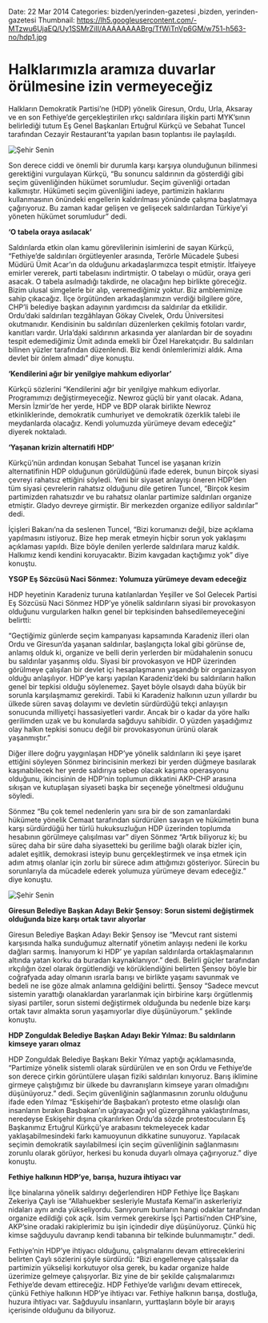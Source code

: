 Date: 22 Mar 2014
Categories: bizden/yerinden-gazetesi ,bizden, yerinden-gazetesi
Thumbnail: https://lh5.googleusercontent.com/-MTzwu6UjaEQ/Uy1SSMrZiII/AAAAAAAABrg/TfWiTnVp6GM/w751-h563-no/hdp1.jpg


# Halklarımızla aramıza duvarlar örülmesine izin vermeyeceğiz

Halkların Demokratik Partisi’ne (HDP) yönelik Giresun, Ordu, Urla, Aksaray ve en son Fethiye’de gerçekleştirilen ırkçı saldırılara ilişkin parti MYK’sının belirlediği tutum Eş Genel Başkanları Ertuğrul Kürkçü ve Sebahat Tuncel tarafından Cezayir Restaurant’ta yapılan basın toplantısı ile paylaşıldı. 

![Şehir Senin](https://lh5.googleusercontent.com/-MTzwu6UjaEQ/Uy1SSMrZiII/AAAAAAAABrg/TfWiTnVp6GM/w751-h563-no/hdp1.jpg)

Son derece ciddi ve önemli bir durumla karşı karşıya olunduğunun bilinmesi gerektiğini vurgulayan Kürkçü, “Bu sonuncu saldırının da gösterdiği gibi seçim güvenliğinden hükümet sorumludur. Seçim güvenliği ortadan kalkmıştır. Hükümeti seçim güvenliğini iadeye, partimizin haklarını kullanmasının önündeki engellerin kaldırılması yönünde çalışma başlatmaya çağırıyoruz. Bu zaman kadar gelişen ve gelişecek saldırılardan Türkiye’yi yöneten hükümet sorumludur” dedi.

**‘O tabela oraya asılacak’**

Saldırılarda etkin olan kamu görevlilerinin isimlerini de sayan Kürkçü, “Fethiye’de saldırıları örgütleyenler arasında, Terörle Mücadele Şubesi Müdürü Ümit Acar’ın da olduğunu arkadaşlarımızca tespit etmiştir. İtfaiyeye emirler vererek, parti tabelasını indirtmiştir. O tabelayı o müdür, oraya geri asacak. O tabela asılmadığı takdirde, ne olacağını hep birlikte göreceğiz. Bizim ulusal simgelerle bir alıp, veremediğimiz yoktur. Biz amblemimize sahip çıkacağız. İlçe örgütünden arkadaşlarımızın verdiği bilgilere göre, CHP’li belediye başkan adayının yardımcısı da saldırılar da etkilidir. Ordu’daki saldırıları tezgâhlayan Gökay Civelek, Ordu Üniversitesi okutmanıdır. Kendisinin bu saldırıları düzenlerken çekilmiş fotoları vardır, kanıtları vardır. Urla’daki saldırının arkasında yer alanlardan bir de soyadını tespit edemediğimiz Ümit adında emekli bir Özel Harekatçıdır. Bu saldırıları bilinen yüzler tarafından düzenlendi. Biz kendi önlemlerimizi aldık. Ama devlet bir önlem almadı” diye konuştu.

**‘Kendilerini ağır bir yenilgiye mahkum ediyorlar’**

Kürkçü sözlerini “Kendilerini ağır bir yenilgiye mahkum ediyorlar. Programımızı değiştirmeyeceğiz. Newroz güçlü bir yanıt olacak. Adana, Mersin İzmir’de her yerde, HDP ve BDP olarak birlikte Newroz etkinliklerinde, demokratik cumhuriyet ve demokratik özerklik talebi ile meydanlarda olacağız. Kendi yolumuzda yürümeye devam edeceğiz” diyerek noktaladı.

**‘Yaşanan krizin alternatifi HDP’**

Kürkçü’nün ardından konuşan Sebahat Tuncel ise yaşanan krizin alternatifinin HDP olduğunun görüldüğünü ifade ederek, bunun birçok siyasi çevreyi rahatsız ettiğini söyledi. Yeni bir siyaset anlayışı öneren HDP’den tüm siyasi çevrelerin rahatsız olduğunu dile getiren Tuncel, “Birçok kesim partimizden rahatsızdır ve bu rahatsız olanlar partimize saldırıları organize etmiştir. Gladyo devreye girmiştir. Bir merkezden organize ediliyor saldırılar” dedi.

İçişleri Bakanı’na da seslenen Tuncel, “Bizi korumanızı değil, bize açıklama yapılmasını istiyoruz. Bize hep merak etmeyin hiçbir sorun yok yaklaşımı açıklaması yapıldı. Bize böyle denilen yerlerde saldırılara maruz kaldık. Halkımız kendi kendini koruyacaktır. Bizim kavgadan kaçtığımız yok” diye konuştu.

**YSGP Eş Sözcüsü Naci Sönmez: Yolumuza yürümeye devam edeceğiz**

HDP heyetinin Karadeniz turuna katılanlardan Yeşiller ve Sol Gelecek Partisi Eş Sözcüsü Naci Sönmez HDP’ye yönelik saldırıların siyasi bir provokasyon olduğunu vurgularken halkın genel bir tepkisinden bahsedilemeyeceğini belirtti:

“Geçtiğimiz günlerde seçim kampanyası kapsamında Karadeniz illeri olan Ordu ve Giresun’da yaşanan saldırılar, başlangıçta lokal gibi görünse de, anlamış olduk ki, organize ve belli derin yerlerden bir müdahalenin sonucu bu saldırılar yaşanmış oldu. Siyasi bir provokasyon ve HDP üzerinden görülmeye çalışılan bir devlet içi hesaplaşmanın yaşandığı bir organizasyon olduğu anlaşılıyor. HDP’ye karşı yapılan Karadeniz’deki bu saldırıların halkın genel bir tepkisi olduğu söylenemez. Şayet böyle olsaydı daha büyük bir sorunla karşılaşmamız gerekirdi. Tabii ki Karadeniz halkının uzun yıllardır bu ülkede süren savaş dolayımı ve devletin sürdürdüğü tekçi anlayışın sonucunda milliyetçi hassasiyetleri vardır. Ancak bir o kadar da yöre halkı gerilimden uzak ve bu konularda sağduyu sahibidir. O yüzden yaşadığımız olay halkın tepkisi sonucu değil bir provokasyonun ürünü olarak yaşanmıştır.”

Diğer illere doğru yaygınlaşan HDP’ye yönelik saldırıların iki şeye işaret ettiğini söyleyen Sönmez birincisinin merkezi bir yerden düğmeye basılarak kaşınabilecek her yerde saldırıya sebep olacak kaşıma operasyonu olduğunu, ikincisinin de HDP’nin toplumun dikkatini AKP-CHP arasına sıkışan ve kutuplaşan siyaseti başka bir seçeneğe yöneltmesi olduğunu söyledi.

Sönmez “Bu çok temel nedenlerin yanı sıra bir de son zamanlardaki hükümete yönelik Cemaat tarafından sürdürülen savaşın ve hükümetin buna karşı sürdürdüğü her türlü hukuksuzluğun HDP üzerinden toplumda hesabının görülmeye çalışılması var” diyen Sönmez “Artık biliyoruz ki; bu süreç daha bir süre daha siyasetteki bu gerilime bağlı olarak bizler için, adalet eşitlik, demokrasi isteyip bunu gerçekleştirmek ve inşa etmek için adım atmış olanlar için zorlu bir sürece adım attığımızı gösteriyor. Sürecin bu sorunlarıyla da mücadele ederek yolumuza yürümeye devam edeceğiz.” diye konuştu.

![Şehir Senin](https://lh3.googleusercontent.com/-n5GujNdXsGI/Uy1Sg-zlRMI/AAAAAAAABso/M7MnPN0YvRw/w509-h563-no/yesilcizgi1.jpg)

**Giresun Belediye Başkan Adayı Bekir Şensoy: Sorun sistemi değiştirmek olduğunda bize karşı ortak tavır alıyorlar**

Giresun Belediye Başkan Adayı Bekir Şensoy ise “Mevcut rant sistemi karşısında halka sunduğumuz alternatif yönetim anlayışı nedeni ile korku dağları sarmış. İnanıyorum ki HDP’ ye yapılan saldırılarda ortaklaşmalarının altında yatan korku da buradan kaynaklanıyor.” dedi. Belirli güçler tarafından ırkçılığın özel olarak örgütlendiği ve körüklendiğini belirten Şensoy böyle bir coğrafyada aday olmanın ısrarla barışı ve birlikte yaşamı savunmak ve bedeli ne ise göze almak anlamına geldiğini belirtti.  Şensoy “Sadece mevcut sistemin yarattığı olanaklardan yararlanmak için birbirine karşı örgütlenmiş siyasi partiler, sorun sistemi değiştirmek olduğunda bu nedenle bize karşı ortak tavır almakta sorun yaşamıyorlar diye düşünüyorum.” şeklinde konuştu. 

**HDP Zonguldak Belediye Başkan Adayı Bekir Yılmaz: Bu saldırıların kimseye yararı olmaz**

HDP Zonguldak Belediye Başkanı Bekir Yılmaz yaptığı açıklamasında, “Partimize yönelik sistemli olarak sürdürülen ve en son Ordu ve Fethiye’de son derece çirkin görüntülere ulaşan fiziki saldırıları kınıyoruz. Barış iklimine girmeye çalıştığımız bir ülkede bu davranışların kimseye yararı olmadığını düşünüyoruz.” dedi. Seçim güvenliğinin sağlanmasının zorunlu olduğunu ifade eden Yılmaz “Eskişehir’de Başbakan’ı protesto etme olasılığı olan insanların bırakın Başbakan’ın uğrayacağı yol güzergâhına yaklaştırılması, neredeyse Eskişehir dışına çıkarılırken Ordu’da sözde protestocuların Eş Başkanımız Ertuğrul Kürkçü’ye arabasını tekmeleyecek kadar yaklaşabilmesindeki farkı kamuoyunun dikkatine sunuyoruz.  Yapılacak seçimin demokratik sayılabilmesi için seçim güvenliğinin sağlanmasını zorunlu olarak görüyor, herkesi bu konuda duyarlı olmaya çağırıyoruz.” diye konuştu.

**Fethiye halkının HDP’ye, barışa, huzura ihtiyacı var**

İlçe binalarına yönelik saldırıyı değerlendiren HDP Fethiye İlçe Başkanı Zekeriya Çaylı ise “Allahuekber sesleriyle Mustafa Kemal’in askerleriyiz nidaları aynı anda yükseliyordu. Sanıyorum bunların hangi odaklar tarafından organize edildiği çok açık. İsim vermek gerekirse İşçi Partisi’nden CHP’sine, AKP’sine oradaki rakiplerimiz bu işin içindedir diye düşünüyoruz. Çünkü hiç kimse sağduyulu davranıp kendi tabanına bir telkinde bulunmamıştır.” dedi. 

Fethiye’nin HDP’ye ihtiyacı olduğunu, çalışmalarını devam ettireceklerini belirten Çaylı sözlerini şöyle sürdürdü: “Bizi engellemeye çalışsalar da partimizin yükselişi korkutuyor olsa gerek, bu kadar organize halde üzerimize gelmeye çalışıyorlar. Biz yine de bir şekilde çalışmalarımızı Fethiye’de devam ettireceğiz. HDP Fethiye’de varlığını devam ettirecek, çünkü Fethiye halkının HDP’ye ihtiyacı var. Fethiye halkının barışa, dostluğa, huzura ihtiyacı var. Sağduyulu insanların, yurttaşların böyle bir arayış içerisinde olduğunu da biliyoruz. 


